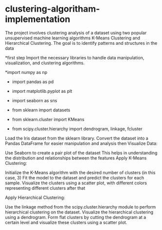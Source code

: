 # clustering-algoritham-implementation
The project involves clustering analysis of a dataset using two popular unsupervised machine learning algorithms
K-Means Clustering and Hierarchical Clustering. The goal is to identify patterns and structures in the data

*first step 
Import the necessary libraries to handle data manipulation, visualization, and clustering algorithms.

*import numpy as np

* import pandas as pd

* import matplotlib.pyplot as plt

* import seaborn as sns

* from sklearn import datasets

* from sklearn.cluster import KMeans

* from scipy.cluster.hierarchy import dendrogram, linkage, fcluster


Load the Iris dataset from the sklearn library.
Convert the dataset into a Pandas DataFrame for easier manipulation and analysis then Visualize Data:

Use Seaborn to create a pair plot of the dataset  This helps in understanding the distribution and relationships between the features
Apply K-Means Clustering:

Initialize the K-Means algorithm with the desired number of clusters (in this case, 3)
Fit the model to the dataset and predict the clusters for each sample.
Visualize the clusters using a scatter plot, with different colors representing different clusters after that 

Apply Hierarchical Clustering:

Use the linkage method from the scipy.cluster.hierarchy module to perform hierarchical clustering on the dataset.
Visualize the hierarchical clustering using a dendrogram.
Form flat clusters by cutting the dendrogram at a certain level and visualize these clusters using a scatter plot.
